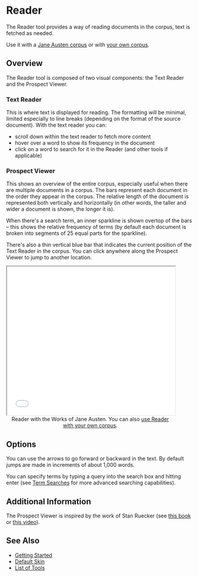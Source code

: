 # Reader

The Reader tool provides a way of reading documents in the corpus, text is fetched as needed.

Use it with a <a href="../?view=Reader&corpus=austen" target="_blank">Jane Austen corpus</a> or with <a href="../?view=Reader" target="_blank">your own corpus</a>.

## Overview

The Reader tool is composed of two visual components: the Text Reader and the Prospect Viewer.

### Text Reader

This is where text is displayed for reading. The formatting will be minimal, limited especially to line breaks (depending on the format of the source document). With the text reader you can:

* scroll down within the text reader to fetch more content
* hover over a word to show its frequency in the document
* click on a word to search for it in the Reader (and other tools if applicable)

### Prospect Viewer

This shows an overview of the entire corpus, especially useful when there are multiple documents in a corpus. The bars represent each document in the order they appear in the corpus. The relative length of the document is represented both vertically and horizontally (in other words, the taller and wider a document is shown, the longer it is).

When there's a search term, an inner sparkline is shown overtop of the bars – this shows the relative frequency of terms (by default each document is broken into segments of 25 equal parts for the sparkline).

There's also a thin vertical blue bar that indicates the current position of the Text Reader in the corpus. You can click anywhere along the Prospect Viewer to jump to another location.

<iframe src="../tool/Reader/?corpus=austen&subtitle=The+Works+of+Jane+Austen" style="width: 90%; height: 400px;"></iframe>
<div style="width: 90%; text-align: center; margin-bottom: 1em;">Reader with the Works of Jane Austen. You can also <a href="../?view=Reader" target="_blank">use Reader with your own corpus</a>.</div>

## Options

You can use the arrows to go forward or backward in the text. By default jumps are made in increments of about 1,000 words.

You can specify terms by typing a query into the search box and hitting enter (see [Term Searches](#!/guide/search) for more advanced searching capabilities).

## Additional Information

The Prospect Viewer is inspired by the work of Stan Ruecker (see [this book](http://www.ashgate.com/default.aspx?page=637&calcTitle=1&isbn=9781409404224) or [this video](https://youtu.be/Nd2h9U_H0n8?t=2m27s)).

## See Also

- [Getting Started](#!/guide/start)
- [Default Skin](#!/guide/skins-section-default-skin)
- [List of Tools](#!/guide/tools)